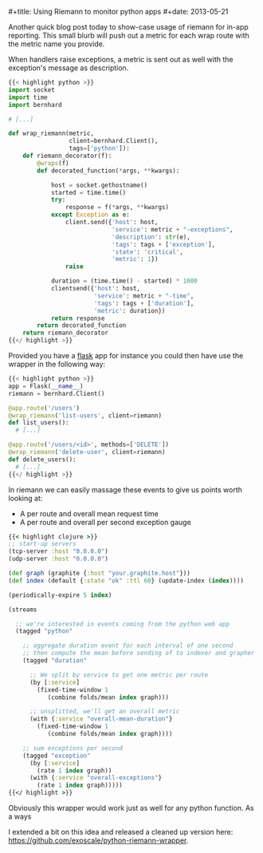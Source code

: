 #+title: Using Riemann to monitor python apps
#+date: 2013-05-21

Another quick blog post today to show-case usage of riemann for in-app
reporting. This small blurb will push out a metric for each wrap route
with the metric name you provide.

When handlers raise exceptions, a metric is sent out as well with the
exception's message as description.

```python
{{< highlight python >}}
import socket
import time
import bernhard

# [...]

def wrap_riemann(metric,
                 client=bernhard.Client(),
                 tags=['python']):
    def riemann_decorator(f):
        @wraps(f)
        def decorated_function(*args, **kwargs):

            host = socket.gethostname()
            started = time.time()
            try:
                response = f(*args, **kwargs)
            except Exception as e:
                client.send({'host': host,
                             'service': metric + "-exceptions",
                             'description': str(e),
                             'tags': tags + ['exception'],
                             'state': 'critical',
                             'metric': 1})
                raise

            duration = (time.time() - started) * 1000
            clientsend({'host': host,
                        'service': metric + "-time",
                        'tags': tags + ['duration'],
                        'metric': duration})
            return response
        return decorated_function
    return riemann_decorator
{{</ highlight >}}
```

Provided you have a [flask](http://flask.pocoo.org) app for instance you
could then have use the wrapper in the following way:

```python
{{< highlight python >}}
app = Flask(__name__)
riemann = bernhard.Client()

@app.route('/users')
@wrap_riemann('list-users', client=riemann)
def list_users():
  # [...]

@app.route('/users/<id>', methods=['DELETE'])
@wrap_riemann('delete-user', client=riemann)
def delete_users():
  # [...]
{{</ highlight >}}
```

In riemann we can easily massage these events to give us points worth
looking at:

-   A per route and overall mean request time
-   A per route and overall per second exception gauge

```clojure
{{< highlight clojure >}}
;; start-up servers
(tcp-server :host "0.0.0.0")
(udp-server :host "0.0.0.0")

(def graph (graphite {:host "your.graphite.host"}))
(def index (default {:state "ok" :ttl 60} (update-index (index))))

(periodically-expire 5 index)

(streams

  ;; we're interested in events coming from the python web app
  (tagged "python"

    ;; aggregate duration event for each interval of one second
    ;; then compute the mean before sending of to indexer and grapher
    (tagged "duration"

      ;; We split by service to get one metric per route
      (by [:service]
        (fixed-time-window 1
           (combine folds/mean index graph)))

      ;; unsplitted, we'll get an overall metric
      (with {:service "overall-mean-duration"}
        (fixed-time-window 1
           (combine folds/mean index graph))))

    ;; sum exceptions per second
    (tagged "exception"
      (by [:service]
        (rate 1 index graph))
      (with {:service "overall-exceptions"}
        (rate 1 index graph)))))
{{</ highlight >}}
```

Obviously this wrapper would work just as well for any python function.
As a ways

I extended a bit on this idea and released a cleaned up version here:
<https://github.com/exoscale/python-riemann-wrapper>.
